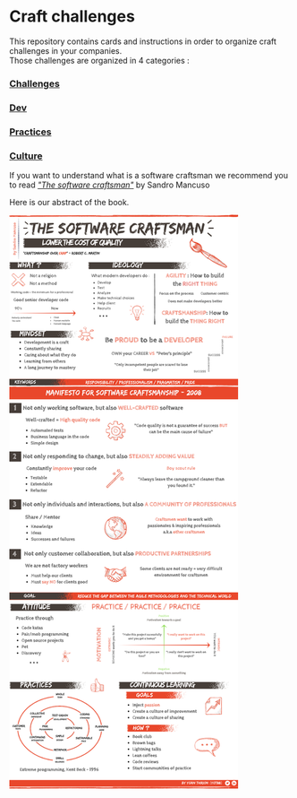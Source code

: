 # Craft challenges

This repository contains cards and instructions in order to organize craft challenges in your companies.  
Those challenges are organized in 4 categories :

### [Challenges](challenges/Readme.md)
### [Dev](dev/Readme.md)  
### [Practices](practices/Readme.md)
### [Culture](culture/Readme.md)  

If you want to understand what is a software craftsman we recommend you to read *["The software craftsman"](https://www.amazon.com/Software-Craftsman-Professionalism-Pragmatism-Robert/dp/0134052501)* by Sandro Mancuso  

Here is our abstract of the book.

![The software craftsman](images/the-software-craftsman.png)